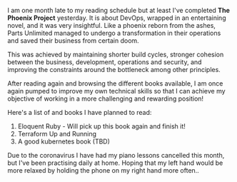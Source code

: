 I am one month late to my reading schedule but at least I've completed **The Phoenix Project** yesterday. It is about DevOps, wrapped in an entertaining novel, and it was very insightful. Like a phoenix reborn from the ashes, Parts Unlimited managed to undergo a transformation in their operations and saved their business from certain doom.

This was achieved by maintaining shorter build cycles, stronger cohesion between the business, development, operations and security, and improving the constraints around the bottleneck among other principles.

After reading again and browsing the different books available, I am once again pumped to improve my own technical skills so that I can achieve my objective of working in a more challenging and rewarding position!

Here's a list of and books I have planned to read:

1. Eloquent Ruby - Will pick up this book again and finish it!
2. Terraform Up and Running
3. A good kubernetes book (TBD)

Due to the coronavirus I have had my piano lessons cancelled this month, but I've been practising daily at home. Hoping that my left hand would be more relaxed by holding the phone on my right hand more often..